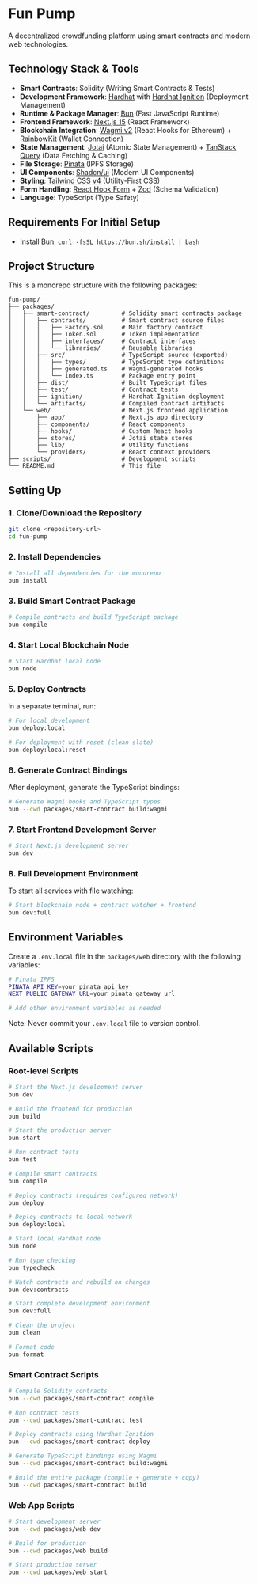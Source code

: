 # Fun Pump

A decentralized crowdfunding platform using smart contracts and modern web technologies.

## Technology Stack & Tools

- **Smart Contracts**: Solidity (Writing Smart Contracts & Tests)
- **Development Framework**: [Hardhat](https://hardhat.org/) with [Hardhat Ignition](https://hardhat.org/ignition/docs/getting-started) (Deployment Management)
- **Runtime & Package Manager**: [Bun](https://bun.sh/) (Fast JavaScript Runtime)
- **Frontend Framework**: [Next.js 15](https://nextjs.org/) (React Framework)
- **Blockchain Integration**: [Wagmi v2](https://wagmi.sh/) (React Hooks for Ethereum) + [RainbowKit](https://www.rainbowkit.com/) (Wallet Connection)
- **State Management**: [Jotai](https://jotai.org/) (Atomic State Management) + [TanStack Query](https://tanstack.com/query/latest) (Data Fetching & Caching)
- **File Storage**: [Pinata](https://www.pinata.cloud/) (IPFS Storage)
- **UI Components**: [Shadcn/ui](https://ui.shadcn.com/) (Modern UI Components)
- **Styling**: [Tailwind CSS v4](https://tailwindcss.com/) (Utility-First CSS)
- **Form Handling**: [React Hook Form](https://react-hook-form.com/) + [Zod](https://zod.dev/) (Schema Validation)
- **Language**: TypeScript (Type Safety)

## Requirements For Initial Setup

- Install [Bun](https://bun.sh/): `curl -fsSL https://bun.sh/install | bash`

## Project Structure

This is a monorepo structure with the following packages:

```
fun-pump/
├── packages/
│   ├── smart-contract/         # Solidity smart contracts package
│   │   ├── contracts/          # Smart contract source files
│   │   │   ├── Factory.sol     # Main factory contract
│   │   │   ├── Token.sol       # Token implementation
│   │   │   ├── interfaces/     # Contract interfaces
│   │   │   └── libraries/      # Reusable libraries
│   │   ├── src/                # TypeScript source (exported)
│   │   │   ├── types/          # TypeScript type definitions
│   │   │   ├── generated.ts    # Wagmi-generated hooks
│   │   │   └── index.ts        # Package entry point
│   │   ├── dist/               # Built TypeScript files
│   │   ├── test/               # Contract tests
│   │   ├── ignition/           # Hardhat Ignition deployment
│   │   └── artifacts/          # Compiled contract artifacts
│   └── web/                    # Next.js frontend application
│       ├── app/                # Next.js app directory
│       ├── components/         # React components
│       ├── hooks/              # Custom React hooks
│       ├── stores/             # Jotai state stores
│       ├── lib/                # Utility functions
│       └── providers/          # React context providers
├── scripts/                    # Development scripts
└── README.md                   # This file
```

## Setting Up

### 1. Clone/Download the Repository
```bash
git clone <repository-url>
cd fun-pump
```

### 2. Install Dependencies
```bash
# Install all dependencies for the monorepo
bun install
```

### 3. Build Smart Contract Package
```bash
# Compile contracts and build TypeScript package
bun compile
```

### 4. Start Local Blockchain Node
```bash
# Start Hardhat local node
bun node
```

### 5. Deploy Contracts
In a separate terminal, run:
```bash
# For local development
bun deploy:local

# For deployment with reset (clean slate)
bun deploy:local:reset
```

### 6. Generate Contract Bindings
After deployment, generate the TypeScript bindings:
```bash
# Generate Wagmi hooks and TypeScript types
bun --cwd packages/smart-contract build:wagmi
```

### 7. Start Frontend Development Server
```bash
# Start Next.js development server
bun dev
```

### 8. Full Development Environment
To start all services with file watching:
```bash
# Start blockchain node + contract watcher + frontend
bun dev:full
```

## Environment Variables

Create a `.env.local` file in the `packages/web` directory with the following variables:

```bash
# Pinata IPFS
PINATA_API_KEY=your_pinata_api_key
NEXT_PUBLIC_GATEWAY_URL=your_pinata_gateway_url

# Add other environment variables as needed
```

Note: Never commit your `.env.local` file to version control.

## Available Scripts

### Root-level Scripts

```bash
# Start the Next.js development server
bun dev

# Build the frontend for production
bun build

# Start the production server
bun start

# Run contract tests
bun test

# Compile smart contracts
bun compile

# Deploy contracts (requires configured network)
bun deploy

# Deploy contracts to local network
bun deploy:local

# Start local Hardhat node
bun node

# Run type checking
bun typecheck

# Watch contracts and rebuild on changes
bun dev:contracts

# Start complete development environment
bun dev:full

# Clean the project
bun clean

# Format code
bun format
```

### Smart Contract Scripts

```bash
# Compile Solidity contracts
bun --cwd packages/smart-contract compile

# Run contract tests
bun --cwd packages/smart-contract test

# Deploy contracts using Hardhat Ignition
bun --cwd packages/smart-contract deploy

# Generate TypeScript bindings using Wagmi
bun --cwd packages/smart-contract build:wagmi

# Build the entire package (compile + generate + copy)
bun --cwd packages/smart-contract build
```

### Web App Scripts

```bash
# Start development server
bun --cwd packages/web dev

# Build for production
bun --cwd packages/web build

# Start production server
bun --cwd packages/web start
```